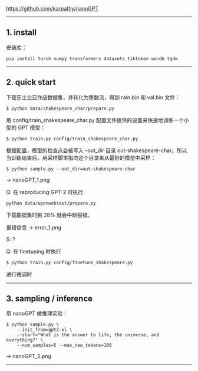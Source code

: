 https://github.com/karpathy/nanoGPT

------------------------------------------------------------------------------------------------------------------------
## 1. install

安装库：
```
pip install torch numpy transformers datasets tiktoken wandb tqdm
```
------------------------------------------------------------------------------------------------------------------------
## 2. quick start

下载莎士比亚作品数据集，并转化为整数流，得到 rain.bin 和 val.bin 文件：
```
$ python data/shakespeare_char/prepare.py
```
用 config/train_shakespeare_char.py 配置文件提供的设置来快速地训练一个小型的 GPT 模型：
```
$ python train.py config/train_shakespeare_char.py
```
根据配置，模型的检查点会被写入 –out_dir 目录 out-shakespeare-char。所以当训练结束后，用采样脚本指向这个目录来从最好的模型中采样：
```
$ python sample.py --out_dir=out-shakespeare-char
```
-> nanoGPT_1.png

Q: 在 reproducing GPT-2 时执行 
```
python data/openwebtext/prepare.py
```
下载数据集时到 28% 就会中断报错。
   
报错信息 -> error_1.png

S: ?

Q: 在 finetuning 时执行 
```
$ python train.py config/finetune_shakespeare.py
```
进行微调时

------------------------------------------------------------------------------------------------------------------------
## 3. sampling / inference

用 nanoGPT 做推理实验：

```
$ python sample.py \
    --init_from=gpt2-xl \
    --start="What is the answer to life, the universe, and everything?" \
    --num_samples=5 --max_new_tokens=100
```

-> nanoGPT_2.png

------------------------------------------------------------------------------------------------------------------------
